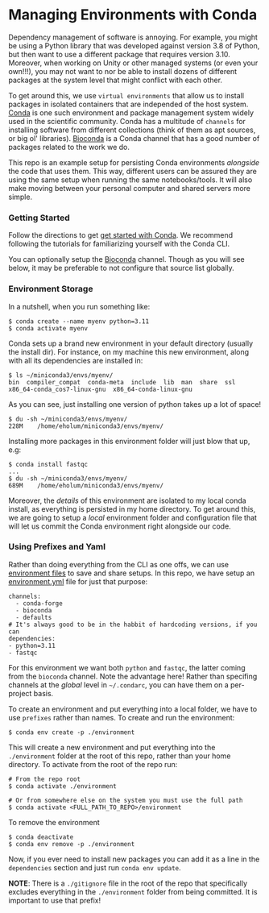 # Managing Environments with Conda

Dependency management of software is annoying.
For example, you might be using a Python library that was developed against version 3.8 of Python, but then want to use a different package that requires version 3.10.
Moreover, when working on Unity or other managed systems (or even your own!!!), you may not want to nor be able to install dozens of different packages at the system level that might conflict with each other.

To get around this, we use `virtual environments` that allow us to install packages in isolated containers that are independed of the host system.
[Conda](https://docs.conda.io/en/latest/) is one such environment and package management system widely used in the scientific community.
Conda has a multitude of `channels` for installing software from different collections (think of them as apt sources, or big ol' libraries).
[Bioconda](https://bioconda.github.io/index.html) is a Conda channel that has a good number of packages related to the work we do.

This repo is an example setup for persisting Conda environments _alongside_ the code that uses them.
This way, different users can be assured they are using the same setup when running the same notebooks/tools.
It will also make moving between your personal computer and shared servers more simple.

### Getting Started

Follow the directions to get [get started with Conda](https://docs.conda.io/projects/conda/en/stable/user-guide/getting-started.html).
We recommend following the tutorials for familiarizing yourself with the Conda CLI.

You can optionally setup the [Bioconda](https://bioconda.github.io/index.html#usage) channel.
Though as you will see below, it may be preferable to not configure that source list globally.

### Environment Storage

In a nutshell, when you run something like:

```
$ conda create --name myenv python=3.11
$ conda activate myenv
```

Conda sets up a brand new environment in your default directory (usually the install dir).
For instance, on my machine this new environment, along with all its dependencies are installed in:

```
$ ls ~/miniconda3/envs/myenv/
bin  compiler_compat  conda-meta  include  lib  man  share  ssl  x86_64-conda_cos7-linux-gnu  x86_64-conda-linux-gnu
```

As you can see, just installing one version of python takes up a lot of space!
```
$ du -sh ~/miniconda3/envs/myenv/
228M    /home/eholum/miniconda3/envs/myenv/
```

Installing more packages in this environment folder will just blow that up, e.g:
```
$ conda install fastqc
...
$ du -sh ~/miniconda3/envs/myenv/
689M    /home/eholum/miniconda3/envs/myenv/
```

Moreover, the _details_ of this environment are isolated to my local conda install, as everything is persisted in my home directory.
To get around this, we are going to setup a _local_ environment folder and configuration file that will let us commit the Conda environment right alongside our code.

### Using Prefixes and Yaml

Rather than doing everything from the CLI as one offs, we can use [environment files](https://conda.io/projects/conda/en/latest/user-guide/tasks/manage-environments.html#sharing-an-environment) to save and share  setups.
In this repo, we have setup an [environment.yml](environment.yml) file for just that purpose:

```
channels:
  - conda-forge
  - bioconda
  - defaults
# It's always good to be in the habbit of hardcoding versions, if you can
dependencies:
- python=3.11
- fastqc
```

For this environment we want both `python` and `fastqc`, the latter coming from the `bioconda` channel.
Note the advantage here!
Rather than specifing channels at the _global_ level in `~/.condarc`, you can have them on a per-project basis.

To create an environment and put everything into a local folder, we have to use `prefixes` rather than names.
To create and run the environment:

```
$ conda env create -p ./environment
```

This will create a new environment and put everything into the `./environment` folder at the root of this repo, rather than your home directory.
To activate from the root of the repo run:

```
# From the repo root
$ conda activate ./environment

# Or from somewhere else on the system you must use the full path
$ conda activate <FULL_PATH_TO_REPO>/environment
```

To remove the environment
```
$ conda deactivate
$ conda env remove -p ./environment
```

Now, if you ever need to install new packages you can add it as a line in the `dependencies` section and just run `conda env update`.

**NOTE**: There is a `./gitignore` file in the root of the repo that specifically excludes everything in the `./environment` folder from being committed. It is important to use that prefix!
